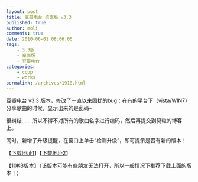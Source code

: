 ```yaml
---
layout: post
title: 豆瓣电台 桌面版 v3.3
published: true
author: moli
comments: true
date: 2010-06-01 08:06:06
tags:
    - 3.3版
    - 桌面版
    - 豆瓣电台
categories:
    - ccpp
    - works
permalink: /archives/1918.html
---
```

[][1]豆瓣电台 v3.3 版本，修改了一直以来困扰的bug：在有的平台下（vista/WIN7）分享歌曲的时候，显示出来的是乱码~

很纠结…… 所以不得不对所有的歌曲名字进行编码，然后再提交到莫粒的博客上。

同时，新增了升级提醒，在窗口上单击“检测升级”，即可提示是否有新的版本！

【[下载地址1][2]】【[下载地址2][3]】

【[10KB版本][4]】（该版本可能有些朋友无法打开，所以一般情况下推荐下载上面的版本！）

 [1]: http://huoxr.com/wp-content/uploads/2010/06/doubanfm.png
 [2]: http://soft.huoxr.com/uploads/3/5/4/0/3540413/douban_n.zip
 [3]: /molisoft/down/DouBan_n.zip
 [4]: /molisoft/down/DouBan.zip